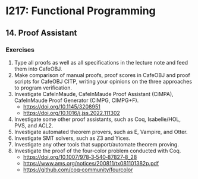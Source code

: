 # I217: Functional Programming
## 14. Proof Assistant
### Exercises
1. Type all proofs as well as all specifications in the lecture note and feed them into CafeOBJ.
2. Make comparison of manual proofs, proof scores in CafeOBJ and proof scripts for CafeOBJ CITP, writing your opinions on the three approaches to program verification.
3. Investigate CafeInMaude, CafeInMaude Proof Assistant (CiMPA), CafeInMaude Proof Generator (CiMPG, CIMPG+F).
    - https://doi.org/10.1145/3208951
    - https://doi.org/10.1016/j.jss.2022.111302
4. Investigate some other proof assistants, such as Coq, Isabelle/HOL, PVS, and ACL2.
5. Investigate automated theorem provers, such as E, Vampire, and Otter.
6. Investigate SMT solvers, such as Z3 and Yices.
7. Investigate any other tools that support/automate theorem proving.
8. Investigate the proof of the four‐color problem conducted with Coq.
    - https://doi.org/10.1007/978‐3‐540‐87827‐8_28
    - https://www.ams.org/notices/200811/tx081101382p.pdf
    - https://github.com/coq‐community/fourcolor